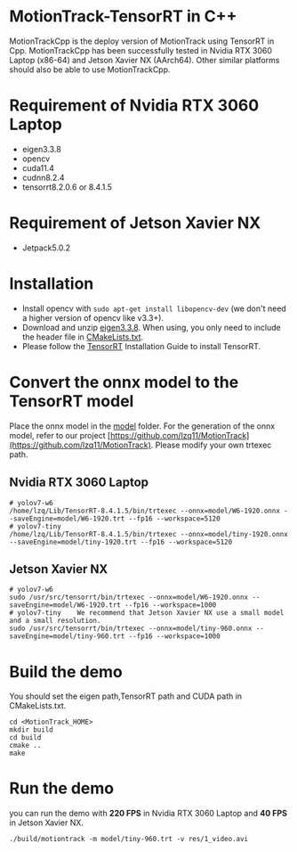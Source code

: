 # MotionTrack-TensorRT in C++
MotionTrackCpp is the deploy version of MotionTrack using TensorRT in Cpp. MotionTrackCpp has been successfully tested in Nvidia RTX 3060 Laptop (x86-64) and Jetson Xavier NX (AArch64). Other similar platforms should also be able to use MotionTrackCpp.

# Requirement of Nvidia RTX 3060 Laptop
* eigen3.3.8
* opencv
* cuda11.4
* cudnn8.2.4
* tensorrt8.2.0.6 or 8.4.1.5

# Requirement of Jetson Xavier NX
* Jetpack5.0.2

# Installation
* Install opencv with ```sudo apt-get install libopencv-dev``` (we don't need a higher version of opencv like v3.3+).
* Download and unzip [eigen3.3.8](https://gitlab.com/libeigen/eigen/-/archive/3.3.8/eigen-3.3.8.zip). When using, you only need to include the header file in [CMakeLists.txt](CMakeLists.txt).
* Please follow the [TensorRT](https://docs.nvidia.com/deeplearning/tensorrt/install-guide/index.html) Installation Guide to install TensorRT. 

# Convert the onnx model to the TensorRT model
Place the onnx model in the [model](model) folder. For the generation of the onnx model, refer to our project [https://github.com/lzq11/MotionTrack](https://github.com/lzq11/MotionTrack). Please modify your own trtexec path.
## Nvidia RTX 3060 Laptop
```shell
# yolov7-w6
/home/lzq/Lib/TensorRT-8.4.1.5/bin/trtexec --onnx=model/W6-1920.onnx --saveEngine=model/W6-1920.trt --fp16 --workspace=5120
# yolov7-tiny 
/home/lzq/Lib/TensorRT-8.4.1.5/bin/trtexec --onnx=model/tiny-1920.onnx --saveEngine=model/tiny-1920.trt --fp16 --workspace=5120
```
## Jetson Xavier NX
```shell
# yolov7-w6
sudo /usr/src/tensorrt/bin/trtexec --onnx=model/W6-1920.onnx --saveEngine=model/W6-1920.trt --fp16 --workspace=1000
# yolov7-tiny    We recommend that Jetson Xavier NX use a small model and a small resolution.
sudo /usr/src/tensorrt/bin/trtexec --onnx=model/tiny-960.onnx --saveEngine=model/tiny-960.trt --fp16 --workspace=1000
```
# Build the demo
You should set the eigen path,TensorRT path and CUDA path in CMakeLists.txt.
```shell
cd <MotionTrack_HOME>
mkdir build
cd build
cmake ..
make
```

# Run the demo
you can run the demo with **220 FPS** in Nvidia RTX 3060 Laptop and **40 FPS** in Jetson Xavier NX.
```shell
./build/motiontrack -m model/tiny-960.trt -v res/1_video.avi
```
